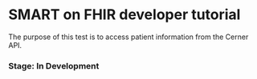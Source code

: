 # SMART on FHIR developer tutorial

The purpose of this test is to access patient information from the Cerner API.

### Stage: In Development

